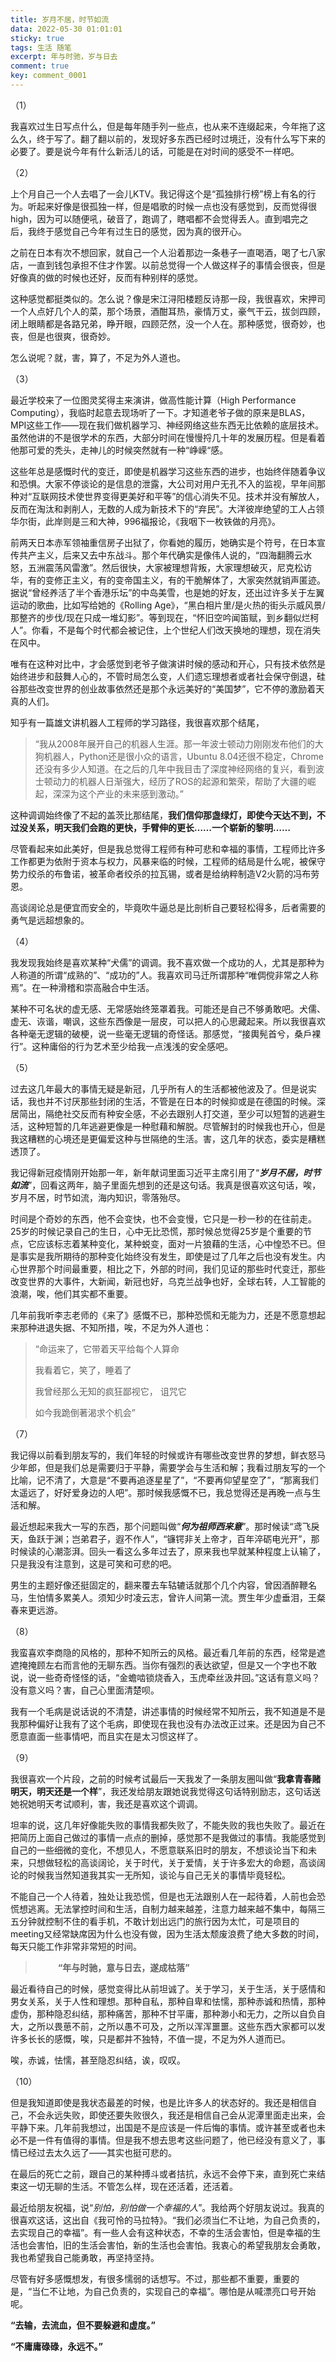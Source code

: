 ```yaml
---
title: 岁月不居，时节如流
data: 2022-05-30 01:01:01
sticky: true
tags: 生活 随笔
excerpt: 年与时驰，岁与日去
comment: true
key: comment_0001
---
```


<!--more-->


（1）

我喜欢过生日写点什么，但是每年随手列一些点，也从来不连缀起来，今年拖了这么久，终于写了。翻了翻以前的，发现好多东西已经时过境迁，没有什么写下来的必要了。要是说今年有什么新活儿的话，可能是在对时间的感受不一样吧。

（2）

上个月自己一个人去唱了一会儿KTV。我记得这个是“孤独排行榜”榜上有名的行为。听起来好像是很孤独一样，但是唱歌的时候一点也没有感觉到，反而觉得很high，因为可以随便吼，破音了，跑调了，瞎唱都不会觉得丢人。直到唱完之后，我终于感觉自己今年有过生日的感觉，因为真的很开心。

之前在日本有次不想回家，就自己一个人沿着那边一条巷子一直喝酒，喝了七八家店，一直到钱包承担不住才作罢。以前总觉得一个人做这样子的事情会很丧，但是好像真的做的时候也还好，反而有种别样的感觉。

这种感觉都挺类似的。怎么说？像是宋江浔阳楼题反诗那一段，我很喜欢，宋押司一个人点好几个人的菜，那个场景，酒酣耳热，豪情万丈，豪气干云，拔剑四顾，闭上眼睛都是各路兄弟，睁开眼，四顾茫然，没一个人在。那种感觉，很奇妙，也丧，但是也很爽，很奇妙。

怎么说呢？就，害，算了，不足为外人道也。

（3）

最近学校来了一位图灵奖得主来演讲，做高性能计算（High Performance Computing），我临时起意去现场听了一下。才知道老爷子做的原来是BLAS，MPI这些工作——现在我们做机器学习、神经网络这些东西无比依赖的底层技术。虽然他讲的不是很学术的东西，大部分时间在慢慢捋几十年的发展历程。但是看着他那可爱的秃头，走神儿的时候突然就有一种“峥嵘“感。

这些年总是感慨时代的变迁，即使是机器学习这些东西的进步，也始终伴随着争议和恐惧。大家不停谈论的是信息的泄露，大公司对用户无孔不入的监视，早年间那种对“互联网技术使世界变得更美好和平等”的信心消失不见。技术并没有解放人，反而在淘汰和剥削人，无数的人成为新技术下的“弃民”。大洋彼岸绝望的工人占领华尔街，此岸则是三和大神，996福报论，《我咽下一枚铁做的月亮》。

前两天日本赤军领袖重信房子出狱了，你看她的履历，她确实是个符号，在日本宣传共产主义，后来又去中东战斗。那个年代确实是像伟人说的，“四海翻腾云水怒，五洲震荡风雷激”。然后很快，大家被理想背叛，大家理想破灭，尼克松访华，有的变修正主义，有的变帝国主义，有的干脆解体了，大家突然就销声匿迹。据说“曾经养活了半个香港乐坛”的中岛美雪，也是她的好友，还出过许多关于左翼运动的歌曲，比如写给她的《Rolling Age》，“黑白相片里/是火热的街头示威风景/那整齐的步伐/现在只成一堆幻影”。等到现在，“怀旧空吟闻笛赋，到乡翻似烂柯人”。你看，不是每个时代都会被记住，上个世纪人们改天换地的理想，现在消失在风中。

唯有在这种对比中，才会感觉到老爷子做演讲时候的感动和开心，只有技术依然是始终进步和鼓舞人心的，不管时局怎么变，人们遗忘理想者或者社会保守倒退，硅谷那些改变世界的创业故事依然还是那个永远美好的“美国梦”，它不停的激励着天真的人们。

知乎有一篇雄文讲机器人工程师的学习路径，我很喜欢那个结尾，
> “我从2008年展开自己的机器人生涯。那一年波士顿动力刚刚发布他们的大狗机器人，Python还是很小众的语言，Ubuntu 8.04还很不稳定，Chrome还没有多少人知道。在之后的几年中我目击了深度神经网络的复兴，看到波士顿动力的机器人日渐强大，经历了ROS的起源和繁荣，帮助了大疆的崛起，深深为这个产业的未来感到激动。”

这种调调始终像了不起的盖茨比那结尾，**我们信仰那盏绿灯，即使今天达不到，不过没关系，明天我们会跑的更快，手臂伸的更长……一个崭新的黎明……**

尽管看起来如此美好，但是我总觉得工程师有种可悲和幸福的事情，工程师比许多工作都更为依附于资本与权力，风暴来临的时候，工程师的结局是什么呢，被保守势力绞杀的布鲁诺，被革命者绞杀的拉瓦锡，或者是给纳粹制造V2火箭的冯布劳恩。

高谈阔论总是便宜而安全的，毕竟吹牛逼总是比剖析自己要轻松得多，后者需要的勇气是远超想象的。

（4）

我发现我始终是喜欢某种“犬儒”的调调。我不喜欢做一个成功的人，尤其是那种为人称道的所谓“成熟的”、“成功的”人。我喜欢司马迁所谓那种“唯倜傥非常之人称焉”。在一种滑稽和崇高融合中生活。

某种不可名状的虚无感、无常感始终笼罩着我。可能还是自己不够勇敢吧。犬儒、虚无、诙谐，嘲讽，这些东西像是一层皮，可以把人的心思藏起来。所以我很喜欢各种毫无逻辑的破梗，说一些毫无逻辑的奇怪话。那感觉，“接輿髡首兮，桑戶裸行”。这种庸俗的行为艺术至少给我一点浅浅的安全感吧。

（5）

过去这几年最大的事情无疑是新冠，几乎所有人的生活都被他波及了。但是说实话，我也并不讨厌那些封闭的生活，不管是在日本的时候抑或是在德国的时候。深居简出，隔绝社交反而有种安全感，不必去跟别人打交道，至少可以短暂的逃避生活，这种短暂的几年逃避更像是一种慰藉和解脱。尽管解封的时候我也开心，但是我这糟糕的心境还是更偏爱这种与世隔绝的生活。害，这几年的状态，委实是糟糕透顶了。

我记得新冠疫情刚开始那一年，新年献词里面习近平主席引用了“***岁月不居，时节如流***”，回看这两年，脑子里面先想到的还是这句话。我真是很喜欢这句话，唉，岁月不居，时节如流，海内知识，零落殆尽。

时间是个奇妙的东西，他不会变快，也不会变慢，它只是一秒一秒的在往前走。25岁的时候记录自己的生日，心中无比恐慌，那时候总觉得25岁是个重要的节点，它应该标志着某种变化，某种蜕变，面对一片狼藉的生活，心中惶恐不已。但是事实是我所期待的那种变化始终没有发生，即使是过了几年之后也没有发生。内心世界那个时间最重要，相比之下，外部的时间，我们见证的那些时代变迁，那些改变世界的大事件，大新闻，新冠也好，乌克兰战争也好，全球右转，人工智能的浪潮，唉，他们其实都不重要。

几年前我听李志老师的《来了》感慨不已，那种恐慌和无能为力，还是不愿意想起来那种进退失据、不知所措，唉，不足为外人道也：

>“命运来了，它带着天平给每个人算命
>
>我看着它，笑了，睡着了 
>
>我曾经那么无知的疯狂鄙视它， 诅咒它
>
>如今我跪倒著渴求个机会”

（7）

我记得以前看到朋友写的，我们年轻的时候或许有哪些改变世界的梦想，鲜衣怒马少年郎，但是我们总是需要归于平静，需要学会与生活和解；我看过朋友写的一个比喻，记不清了，大意是“不要再追逐星星了”，“不要再仰望星空了”，“那离我们太遥远了，好好爱身边的人吧”。那时候我感慨不已，我总觉得还是再晚一点与生活和解。

最近想起来我大一写的东西，那个问题叫做“***何为祖师西来意***”。那时候读“鸢飞戾天，鱼跃于渊；岂弟君子，遐不作人”，“镰锷非关上帝才，百年淬砺电光开”，那时候读的心潮澎湃。回头一看这么多年过去了，原来我也早就某种程度上认输了，只是我没有注意到，这是可笑和可悲的吧。

男生的主题好像还挺固定的，翻来覆去车轱辘话就那个几个内容，曾因酒醉鞭名马，生怕情多累美人。须知少时凌云志，曾许人间第一流。贾生年少虚垂泪，王粲春来更远游。

（8）

我蛮喜欢李商隐的风格的，那种不知所云的风格。最近看几年前的东西，经常是遮遮掩掩顾左右而言他的无聊东西。当你有强烈的表达欲望，但是又一个字也不敢说，说一些奇奇怪怪的话，“金蟾啮锁烧香入，玉虎牵丝汲井回。”这话有意义吗？没有意义吗？害，自己心里面清楚呗。

我有一个毛病是说话说的不清楚，讲述事情的时候经常不知所云，我不知道是不是我那种偏好让我有了这个毛病，即使现在我也没有办法改正过来。还是因为自己不愿意直面一些事情吧，而且实在是太习惯这样了。

（9）

我很喜欢一个片段，之前的时候考试最后一天我发了一条朋友圈叫做“**我拿青春赌明天，明天还是一个样**”，我还发给朋友跟她说我觉得这句话特别励志，这句话送她祝她明天考试顺利，害，我还是喜欢这个调调。

坦率的说，这几年好像能失败的事情我都失败了，不能失败的我也失败了。最近在把简历上面自己做过的事情一点点的删掉，感觉那不是我做过的事情。我能感觉到自己的一些细微的变化，不想见人，不愿意联系旧时的朋友，不想谈论当下和未来，只想做轻松的高谈阔论，关于时代，关于爱情，关于许多宏大的命题，高谈阔论的时候我当然知道我其实一无所知，谈论与自己无关的事情毕竟轻松。

不能自己一个人待着，独处让我恐慌，但是也无法跟别人在一起待着，人前也会恐慌想逃离。无法掌控时间和生活，自制力越来越差，注意力越来越不集中，每隔三五分钟就控制不住的看手机，不敢计划出远门的旅行因为太忙，可是项目的meeting又经常缺席因为什么也没有做，因为生活太颓废浪费了绝大多数的时间，每天只能工作非常非常短的时间。

 >  &emsp; &emsp; **“年与时驰，意与日去，遂成枯落”**

最近看待自己的时候，感觉变得比从前坦诚了。关于学习，关于生活，关于感情和男女关系，关于人性和理想。那种自私，那种自卑和怯懦，那种赤诚和热情，那种虚伪，那种隐忍纠结，那种痛苦，那种不甘平庸，那种渺小和无力，之所以自负自大，之所以畏葸不前，之所以愚不可及，之所以浑浑噩噩。这些东西大家都可以发许多长长的感慨，唉，只是都并不独特，不值一提，不足为外人道而已。

唉，赤诚，怯懦，甚至隐忍纠结，诶，叹叹。

（10）

但是我知道即使是我状态最差的时候，也是比许多人的状态好的。我还是相信自己，不会永远失败，即使还要失败很久，我还是相信自己会从泥潭里面走出来，会平静下来。几年前我想过，出国是不是应该是一件后悔的事情。或许甚至或者也未必不是一件有值得的事情。但是我不想去思考这些问题了，他已经没有意义了，事情已经过去太久远了——其实也挺可悲的。

在最后的死亡之前，跟自己的某种搏斗或者拮抗，永远不会停下来，直到死亡来结束这一切无聊的生活。不管怎么样，现在还活着，还活着。

最近给朋友祝福，说“*别怕，别怕做一个幸福的人*”。我给两个好朋友说过。我真的很喜欢这话，这出自《我可怜的马拉特》。“我们必须当仁不让地，为自己负责的，去实现自己的幸福”。有一些人会有这种状态，不幸的生活会害怕，但是幸福的生活也会害怕，旧的生活会害怕，新的生活也会害怕。我衷心的希望我朋友会勇敢，我也希望我自己能勇敢，再坚持坚持。

尽管有好多感慨想发，有很多懦弱的话想写。不过，那些都不重要，重要的是，“当仁不让地，为自己负责的，实现自己的幸福”。哪怕是从喊漂亮口号开始呢。

**“去输，去流血，但不要躲避和虚度。”**

**“不庸庸碌碌，永远不。”**

